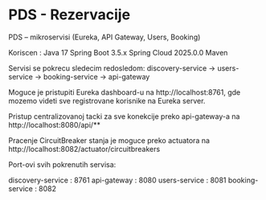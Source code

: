 # PDS - Rezervacije

PDS – mikroservisi (Eureka, API Gateway, Users, Booking)

Koriscen :
Java 17 
Spring Boot 3.5.x 
Spring Cloud 2025.0.0 
Maven

Servisi se pokrecu sledecim redosledom: 
discovery-service -> users-service -> booking-service -> api-gateway

Moguce je pristupiti Eureka dashboard-u na http://localhost:8761, gde mozemo videti sve registrovane korisnike na Eureka server.

Pristup centralizovanoj tacki za sve konekcije preko api-gateway-a na http://localhost:8080/api/**

Pracenje CircuitBreaker stanja je moguce preko actuatora na http://localhost:8082/actuator/circuitbreakers

Port-ovi svih pokrenutih servisa:

discovery-service : 8761
api-gateway : 8080
users-service : 8081
booking-service : 8082

